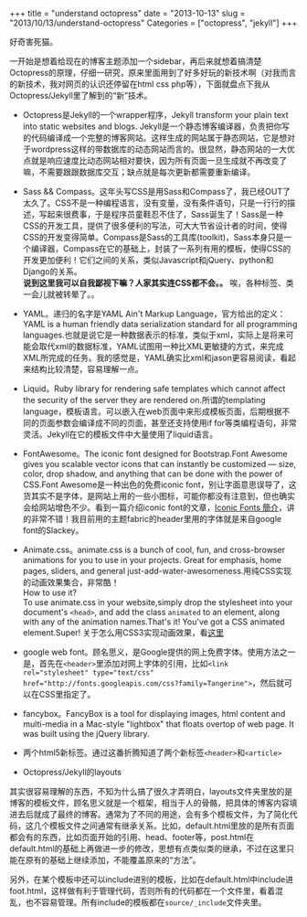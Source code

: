 +++
title = "understand octopress"
date = "2013-10-13"
slug = "2013/10/13/understand-octopress"
Categories = ["octopress", "jekyll"]
+++

好奇害死猫。

一开始是想着给现在的博客主题添加一个sidebar，再后来就想着搞清楚Octopress的原理，仔细一研究，原来里面用到了好多好玩的新技术啊（对我而言的新技术，我对网页的认识还停留在html css php等），下面就盘点下我从Octopress/Jekyll里了解到的“新”技术。

- Octopress是Jekyll的一个wrapper程序，Jekyll transform your plain text into static websites and blogs. Jekyll是一个静态博客编译器，负责把你写的代码编译成一个完整的博客网站。这样生成的网站属于静态网站，它是想对于wordpress这样的带数据库的动态网站而言的。很显然，静态网站的一大优点就是响应速度比动态网站相对要快，因为所有页面一旦生成就不再改变了嘛，不需要跟跟数据库交互；缺点就是每次更新都需要重新编译。
- Sass && Compass。这年头写CSS是用Sass和Compass了，我已经OUT了太久了。CSS不是一种编程语言，没有变量，没有条件语句，只是一行行的描述，写起来很费事，于是程序员童鞋忍不住了，Sass诞生了！Sass是一种CSS的开发工具，提供了很多便利的写法，可大大节省设计者的时间，使得CSS的开发变得简单。Compass是Sass的工具库(toolkit)，Sass本身只是一个编译器，Compass在它的基础上，封装了一系列有用的模板，使得CSS的开发更加便利！它们之间的关系，类似Javascript和jQuery、python和Django的关系。    
**说到这里我可以自我鄙视下嘛？人家其实连CSS都不会。。** 唉，各种标签、类一会儿就被转晕了。。 

- YAML。递归的名字是YAML Ain't Markup Language，官方给出的定义：YAML is a human friendly data serialization
  standard for all programming languages.也就是说它是一种数据表示的标准，类似于xml，实际上是将来可能会取代xml的数据标准，YAML试图用一种比XML更敏捷的方式，来完成XML所完成的任务。我的感觉是，YAML确实比xml和jason更容易阅读，看起来结构比较清楚，容易理解一点。
- Liquid。Ruby library for rendering safe templates which cannot affect the security of the server they are rendered on.所谓的templating language，模板语言。可以嵌入在web页面中来形成模板页面，后期根据不同的页面参数会编译成不同的页面，甚至还支持使用if for等类编程语句，非常灵活。Jekyll在它的模板文件中大量使用了liquid语言。
- FontAwesome。The iconic font designed for Bootstrap.Font Awesome gives you scalable vector icons that can instantly be customized — size, color, drop shadow, and anything that can be done with the power of CSS.Font Awesome是一种出色的免费iconic font，别让字面意思误导了，这货其实不是字体，是网站上用的一些小图标，可能你都没有注意到，但也确实会给网站增色不少。看到一篇介绍iconic font的文章，[Iconic Fonts 簡介](http://lepture.com/work/iconic-fonts)，讲的非常不错！我目前用的主题fabric的header里用的字体就是来自google font的Slackey。
- Animate.css。animate.css is a bunch of cool, fun, and cross-browser animations for you to use in your projects. Great for emphasis, home pages, sliders, and general just-add-water-awesomeness.用纯CSS实现的动画效果集合，非常酷！   
How to use it?    
To use animate.css in your website,simply drop the stylesheet into your document's `<head>`, and add the class `animated` to an element, along with any of the animation names.That's it! You've got a CSS animated element.Super!
关于怎么用CSS3实现动画效果，看[这里](http://www.w3schools.com/css3/css3_animations.asp)    
- google web font。顾名思义，是Google提供的网上免费字体。使用方法之一是，首先在`<header>`里添加对网上字体的引用，比如`<link rel="stylesheet" type="text/css" href="http://fonts.googleapis.com/css?family=Tangerine">`，然后就可以在CSS里指定了。
- fancybox。FancyBox is a tool for displaying images, html content and multi-media in a Mac-style "lightbox" that floats overtop of web page. It was built using the jQuery library.

- 两个html5新标签。通过这番折腾知道了两个新标签`<header>`和`<article>`
- Octopress/Jekyll的layouts

其实很容易理解的东西，不知为什么搞了很久才弄明白，layouts文件夹里放的是博客的模板文件，顾名思义就是一个框架，相当于人的骨骼，把具体的博客内容填进去后就成了最终的博客。通常为了不同的用途，会有多个模板文件，为了简化代码，这几个模板文件之间通常有继承关系。比如，default.html里放的是所有页面都会有的东西，比如页面开始的引用、head、footer等，post.html在default.html的基础上再做进一步的修改，思想有点类似类的继承，不过在这里只能在原有的基础上继续添加，不能覆盖原来的“方法”。    

另外，在某个模板中还可以include进别的模板，比如在default.html中include进foot.html，这样做有利于管理代码，否则所有的代码都在一个文件里，看着混乱，也不容易管理。所有include的模板都在`source/_include`文件夹里。
